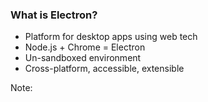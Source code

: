 ### What is Electron?

- Platform for desktop apps using web tech
- Node.js + Chrome = Electron
- Un-sandboxed environment
- Cross-platform, accessible, extensible

Note:

